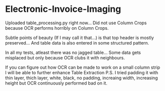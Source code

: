 # Electronic-Invoice-Imaging

Uploaded table_processing.py right now... Did not use Column Crops because OCR performs horribly on Column Crops.

Subtle points of beauty (If I may call it that...) is that top header is mostly preserved... And table data is also entered in some structured pattern.

In all my tests, atleast there was no jagged table... Some data gets misplaced but only because OCR clubs it with neighbours.

If you can figure out how OCR can be made to work on a small column strip I will be able to further enhance Table Extraction 
P.S. I tried padding it with thin layer, thich layer, white, black, no padding, increaing width, increasing height but OCR continuously performed bad on it.
